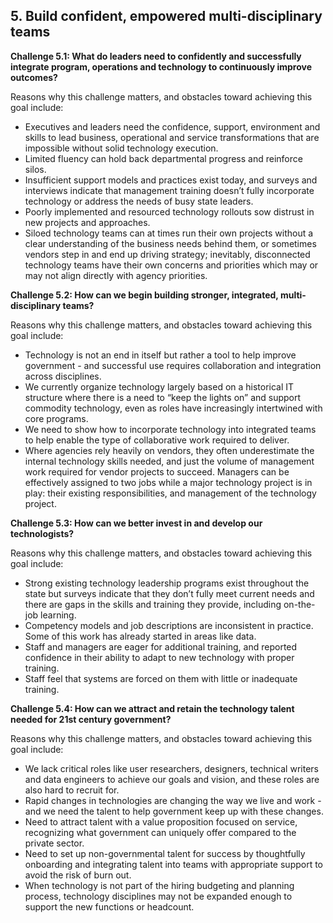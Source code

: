 ## 5. Build confident, empowered multi-disciplinary teams
**Challenge 5.1: What do leaders need to confidently and successfully integrate program, operations and technology to continuously improve outcomes?** 

Reasons why this challenge matters, and obstacles toward achieving this goal include: 

- Executives and leaders need the confidence, support, environment and skills to lead business, operational and service transformations that are impossible without solid technology execution. 
- Limited fluency can hold back departmental progress and reinforce silos.
- Insufficient support models and practices exist today, and surveys and interviews indicate that management training doesn’t fully incorporate technology or address the needs of busy state leaders. 
- Poorly implemented and resourced technology rollouts sow distrust in new projects and approaches. 
- Siloed technology teams can at times run their own projects without a clear understanding of the business needs behind them, or sometimes vendors step in and end up driving strategy; inevitably, disconnected technology teams have their own concerns and priorities which may or may not align directly with agency priorities.

**Challenge 5.2: How can we begin building stronger, integrated, multi-disciplinary teams?** 

Reasons why this challenge matters, and obstacles toward achieving this goal include: 

- Technology is not an end in itself but rather a tool to help improve government - and successful use requires collaboration and integration across disciplines.
- We currently organize technology largely based on a historical IT structure where there is a need to “keep the lights on” and support commodity technology, even as roles have increasingly intertwined with core programs. 
- We need to show how to incorporate technology into integrated teams to help enable the type of collaborative work required to deliver. 
- Where agencies rely heavily on vendors, they often underestimate the internal technology skills needed, and just the volume of management work required for vendor projects to succeed. Managers can be effectively assigned to two jobs while a major technology project is in play: their existing responsibilities, and management of the technology project.

**Challenge 5.3: How can we better invest in and develop our technologists?**

Reasons why this challenge matters, and obstacles toward achieving this goal include: 

- Strong existing technology leadership programs exist throughout the state but surveys indicate that they don’t fully meet current needs and there are gaps in the skills and training they provide, including on-the-job learning.
- Competency models and job descriptions are inconsistent in practice. Some of this work has already started in areas like data.  
- Staff and managers are eager for additional training, and reported confidence in their ability to adapt to new technology with proper training.
- Staff feel that systems are forced on them with little or inadequate training.

**Challenge 5.4: How can we attract and retain the technology talent needed for 21st century government?**

Reasons why this challenge matters, and obstacles toward achieving this goal include: 

- We lack critical roles like user researchers, designers, technical writers and data engineers to achieve our goals and vision, and these roles are also hard to recruit for. 
- Rapid changes in technologies are changing the way we live and work - and we need the talent to help government keep up with these changes.
- Need to attract talent with a value proposition focused on service, recognizing what government can uniquely offer compared to the private sector. 
- Need to set up non-governmental talent for success by thoughtfully onboarding and integrating talent into teams with appropriate support to avoid the risk of burn out.
- When technology is not part of the hiring budgeting and planning process, technology disciplines may not be expanded enough to support the new functions or headcount.